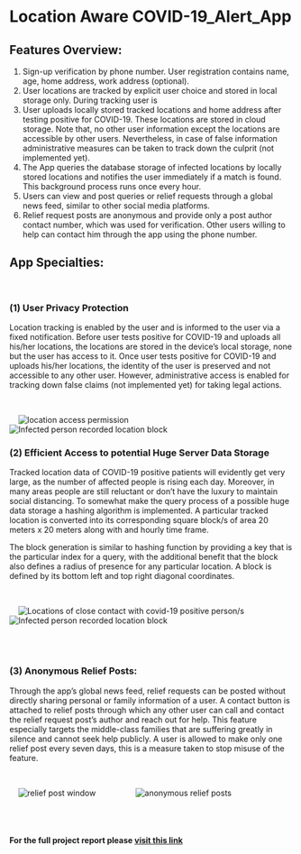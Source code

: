 # Location Aware COVID-19_Alert_App

## Features Overview:
1)	Sign-up verification by phone number. User registration contains name, age, home address, work address (optional).
2)	User locations are tracked by explicit user choice and stored in local storage only. During tracking user is 
3)	User uploads locally stored tracked locations and home address after testing positive for COVID-19. These locations are stored in cloud storage. Note that, no other user information except the locations are accessible by other users. Nevertheless, in case of false information administrative measures can be taken to track down the culprit (not implemented yet).
4)	The App queries the database storage of infected locations by locally stored locations and notifies the user immediately if a match is found. This background process runs once every hour.
5)	Users can view and post queries or relief requests through a global news feed, similar to other social media platforms.
6)	Relief request posts are anonymous and provide only a post author contact number, which was used for verification. Other users willing to help can contact him through the app using the phone number.

## App Specialties:

<br>

### (1)	User Privacy Protection

Location tracking is enabled by the user and is informed to the user via a fixed notification. Before user tests positive for COVID-19 and uploads all his/her locations, the locations are stored in the device’s local storage, none but the user has access to it. Once user tests positive for COVID-19 and uploads his/her locations, the identity of the user is preserved and not accessible to any other user. However, administrative access is enabled for tracking down false claims (not implemented yet) for taking legal actions.


<br>

&nbsp;&nbsp;&nbsp;&nbsp;![location access permission](https://github.com/ferdouszislam/COVID-19_Alert_App/blob/master/permission.jpg) &nbsp;&nbsp;&nbsp;&nbsp;&nbsp;&nbsp;&nbsp;&nbsp;&nbsp;&nbsp;&nbsp;&nbsp;&nbsp;&nbsp;&nbsp;&nbsp; ![Infected person recorded location block](https://github.com/ferdouszislam/COVID-19_Alert_App/blob/master/permission%20exp.jpg)


### (2)	Efficient Access to potential Huge Server Data Storage

Tracked location data of COVID-19 positive patients will evidently get very large, as the number of affected people is rising each day. Moreover, in many areas people are still reluctant or don’t have the luxury to maintain social distancing. To somewhat make the query process of a possible huge data storage a hashing algorithm is implemented. A particular tracked location is converted into its corresponding square block/s of area 20 meters x 20 meters along with and hourly time frame. 

The block generation is similar to hashing function by providing a key that is the particular index for a query, with the additional benefit that the block also defines a radius of presence for any particular location. A block is defined by its bottom left and top right diagonal coordinates.

<br>

&nbsp;&nbsp;&nbsp;&nbsp;![Locations of close contact with covid-19 positive person/s](https://github.com/ferdouszislam/COVID-19_Alert_App/blob/master/infected%20locations.png) &nbsp;&nbsp;&nbsp;&nbsp;&nbsp;&nbsp;&nbsp;&nbsp;&nbsp;&nbsp;&nbsp;&nbsp;&nbsp;&nbsp;&nbsp;&nbsp; ![Infected person recorded location block](https://github.com/ferdouszislam/COVID-19_Alert_App/blob/master/infected%20location%20block.png)

<br>
<br>

### (3)	Anonymous Relief Posts:

Through the app’s global news feed, relief requests can be posted without directly sharing personal or family information of a user. A contact button is attached to relief posts through which any other user can call and contact the relief request post’s author and reach out for help. This feature especially targets the middle-class families that are suffering greatly in silence and cannot seek help publicly. A user is allowed to make only one relief post every seven days, this is a measure taken to stop misuse of the feature. 

<br>


&nbsp;&nbsp;&nbsp;&nbsp;![relief post window](https://github.com/ferdouszislam/COVID-19_Alert_App/blob/master/relief%20post.png) &nbsp;&nbsp;&nbsp;&nbsp;&nbsp;&nbsp;&nbsp;&nbsp;&nbsp;&nbsp;&nbsp;&nbsp;&nbsp;&nbsp;&nbsp;&nbsp; ![anonymous relief posts](https://github.com/ferdouszislam/COVID-19_Alert_App/blob/master/anonymous%20newsfeed.png)

<br>
<br>

#### For the full project report please [visit this link](google.com) 

